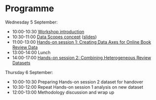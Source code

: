 # Programme

Wednesday 5 September:

+ 10:00-10:30 [Workshop introduction](workshop_intro.md)
+ 10:30-11:00 [Data Scopes concept](data_scopes_intro.md) ([slides](https://docs.google.com/presentation/d/1kJrlj0eCTEjeZz6wg4dF-DxZ9lMWQvky127NkKOYvdY/edit#slide=id.p))
+ 11:00-13:00 [Hands-on session 1: Creating Data Axes for Online Book Review Data](assignment1.md)
+ 13:00-14:00 Lunch
+ 14:00-17:00 [Hands-on session 2: Combining Heterogeneous Review Datasets](assignment2.md)

Thursday 6 September:

+ 10:00-10:30 Preparing Hands-on session 2 dataset for handover
+ 10:30-12:00 Repeat Hands-on session 1 analysis on new dataset
+ 12:00-13:00 Methodology discussion and wrap up

